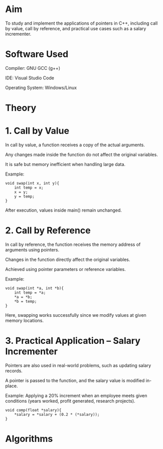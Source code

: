 # Aim
To study and implement the applications of pointers in C++, including call by value, call by reference, and practical use cases such as a salary incrementer.

# Software Used
Compiler: GNU GCC (g++)

IDE: Visual Studio Code

Operating System: Windows/Linux

# Theory
# 1. Call by Value
In call by value, a function receives a copy of the actual arguments.

Any changes made inside the function do not affect the original variables.

It is safe but memory inefficient when handling large data.

Example:

    void swap(int x, int y){
        int temp = x;
        x = y;
        y = temp;
    }
After execution, values inside main() remain unchanged.

# 2. Call by Reference
In call by reference, the function receives the memory address of arguments using pointers.

Changes in the function directly affect the original variables.

Achieved using pointer parameters or reference variables.

Example:

    void swap(int *a, int *b){
        int temp = *a;
        *a = *b;
        *b = temp;
    }
Here, swapping works successfully since we modify values at given memory locations.

# 3. Practical Application – Salary Incrementer
Pointers are also used in real-world problems, such as updating salary records.

A pointer is passed to the function, and the salary value is modified in-place.

Example: Applying a 20% increment when an employee meets given conditions (years worked, profit generated, research projects).

    void comp(float *salary){
        *salary = *salary + (0.2 * (*salary));
    }
# Algorithms
